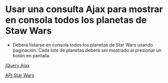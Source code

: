 # Usar una consulta Ajax para mostrar en consola todos los planetas de Staw Wars

- Deberá listarse en consola todos los planetas de Star Wars usando paginación. Cada lote de planetas deberá ser mostrado al presionar un botón en pantalla.

[jQuery Ajax](http://api.jquery.com/jquery.ajax/)

[API Star Wars](https://swapi.co/)